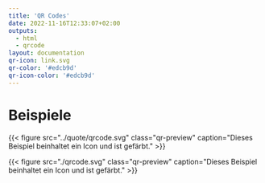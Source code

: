 ```yaml
---
title: 'QR Codes'
date: 2022-11-16T12:33:07+02:00
outputs:
  - html
  - qrcode
layout: documentation
qr-icon: link.svg
qr-color: '#edcb9d'
qr-icon-color: '#edcb9d'
---
```


# Beispiele
{{< figure src="../quote/qrcode.svg" class="qr-preview" caption="Dieses Beispiel beinhaltet ein Icon und ist gefärbt." >}}


{{< figure src="./qrcode.svg" class="qr-preview" caption="Dieses Beispiel beinhaltet ein Icon und ist gefärbt." >}}
